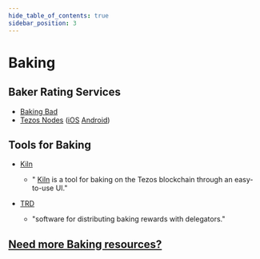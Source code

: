 ```yaml
---
hide_table_of_contents: true
sidebar_position: 3
---
```

# Baking

## Baker Rating Services

* [Baking Bad](https://baking-bad.org)
* [Tezos Nodes](https://www.tezos-nodes.com/) \([iOS](https://apps.apple.com/us/app/tezos-nodes/id1517012548?l=&ls=1) [Android](https://play.google.com/store/apps/details?id=com.tezosnodes.tezosnodes)\)

## Tools for Baking

* [Kiln](https://tezos-kiln.org/%20)
  * " [Kiln](https://gitlab.com/obsidian.systems/kiln) is a tool for baking on the Tezos blockchain through an easy-to-use UI."
* [TRD](https://github.com/tezosland/tezos-reward-distributer%20)

  * "software for distributing baking rewards with delegators."

## [Need more Baking resources?](../baking/)

